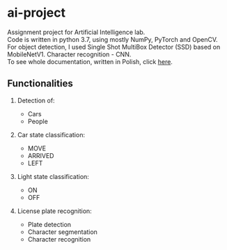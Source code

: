 # ai-project

Assignment project for Artificial Intelligence lab.  
Code is written in python 3.7, using mostly NumPy, PyTorch and OpenCV.  
For object detection, I used Single Shot MultiBox Detector (SSD) based on MobileNetV1. Character recognition - CNN.  
To see whole documentation, written in Polish, click [here](./SI-dokumentacja.pdf).

## Functionalities

1. Detection of:

    * Cars
    * People 
    
2. Car state classification:
  
    * MOVE
    * ARRIVED
    * LEFT
    
3. Light state classification:
    
    * ON
    * OFF

3. License plate recognition:
    
    * Plate detection
    * Character segmentation
    * Character recognition
    
